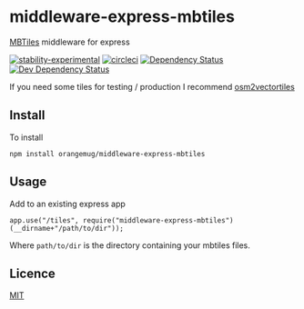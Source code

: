 # middleware-express-mbtiles
[MBTiles](https://github.com/mapbox/mbtiles-spec) middleware for express

[![stability-experimental](https://img.shields.io/badge/stability-experimental-orange.svg)][stability]
[![circleci](https://circleci.com/gh/orangemug/middleware-express-mbtiles.png?style=shield)][circleci]
[![Dependency Status](https://david-dm.org/orangemug/middleware-express-mbtiles.svg)][dm-prod]
[![Dev Dependency Status](https://david-dm.org/orangemug/middleware-express-mbtiles/dev-status.svg)][dm-dev]

[stability]: https://github.com/orangemug/stability-badges#experimental
[circleci]:  https://circleci.com/gh/orangemug/middleware-express-mbtiles
[dm-prod]:   https://david-dm.org/orangemug/middleware-express-mbtiles
[dm-dev]:    https://david-dm.org/orangemug/middleware-express-mbtiles#info=devDependencies

If you need some tiles for testing / production I recommend [osm2vectortiles](http://osm2vectortiles.org/downloads/)


## Install
To install

    npm install orangemug/middleware-express-mbtiles


## Usage
Add to an existing express app

    app.use("/tiles", require("middleware-express-mbtiles")(__dirname+"/path/to/dir"));

Where `path/to/dir` is the directory containing your mbtiles files.


## Licence
[MIT](LICENCE)
